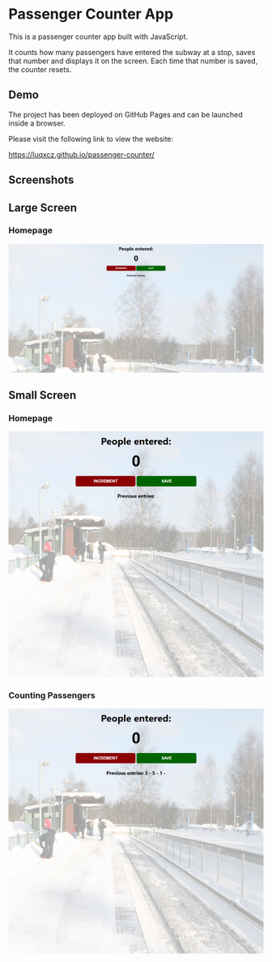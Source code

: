 
# Passenger Counter App

This is a passenger counter app built with JavaScript.

It counts how many passengers have entered the subway at a stop, saves that number
and displays it on the screen. Each time that number is saved,
the counter resets.

## Demo

The project has been deployed on GitHub Pages and can be launched inside a browser.

Please visit the following link to view the website: 

https://luqxcz.github.io/passenger-counter/


## Screenshots

## Large Screen

### Homepage 
![Homepage](./screenshots/desktop.png?raw=true "HomePage")

## Small Screen

### Homepage 
![Homepage](./screenshots/smaller-screen.png?raw=true "homepage")

### Counting Passengers
![Counting Passeneger](./screenshots/counting-passenger.png?raw=true "counting passenegr")

